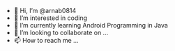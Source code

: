 - 👋 Hi, I’m @arnab0814
- 👀 I’m interested in coding
- 🌱 I’m currently learning Android Programming in Java
- 💞️ I’m looking to collaborate on ...
- 📫 How to reach me ...

<!---
arnab0814/arnab0814 is a ✨ special ✨ repository because its `README.md` (this file) appears on your GitHub profile.
You can click the Preview link to take a look at your changes.
--->
